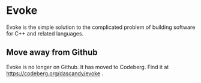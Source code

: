 # Evoke

Evoke is the simple solution to the complicated problem of building software for C++ and related languages.

## Move away from Github

Evoke is no longer on Github. It has moved to Codeberg. Find it at https://codeberg.org/dascandy/evoke .


